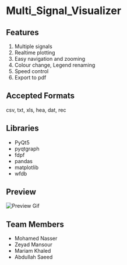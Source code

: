 # Multi_Signal_Visualizer

## Features

1. Multiple signals
2. Realtime plotting
3. Easy navigation and zooming
4. Colour change, Legend renaming
5. Speed control
6. Export to pdf

## Accepted Formats

csv, txt, xls, hea, dat, rec

## Libraries

- PyQt5
- pyqtgraph
- fdpf
- pandas
- matplotlib
- wfdb

## Preview

![Preview Gif](/Desgin/Animation.gif)

## Team Members

- Mohamed Nasser
- Zeyad Mansour
- Mariam Khaled
- Abdullah Saeed
